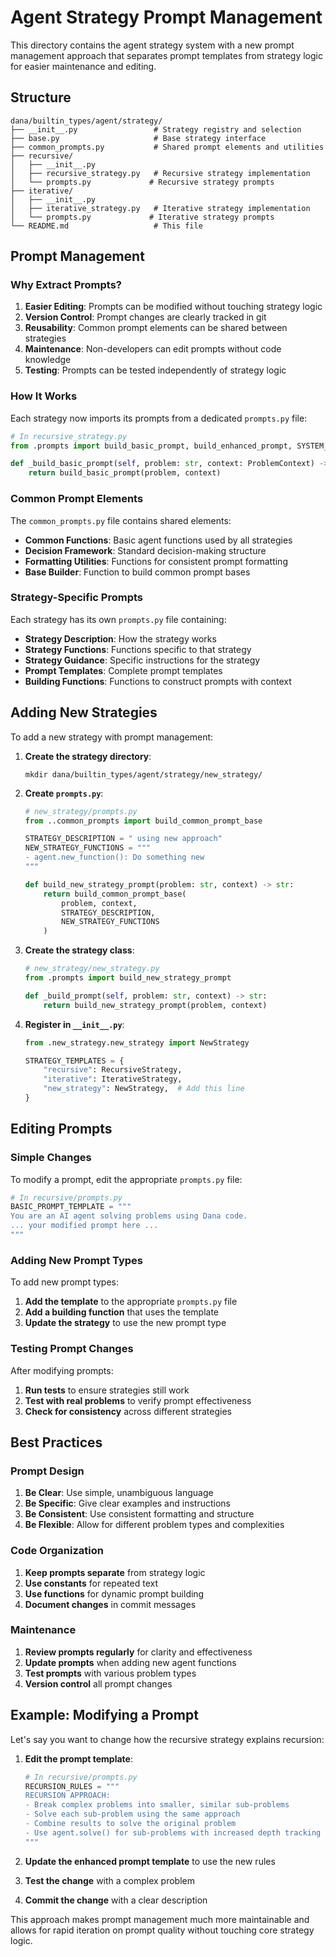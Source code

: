 # Agent Strategy Prompt Management

This directory contains the agent strategy system with a new prompt management approach that separates prompt templates from strategy logic for easier maintenance and editing.

## Structure

```
dana/builtin_types/agent/strategy/
├── __init__.py                 # Strategy registry and selection
├── base.py                     # Base strategy interface
├── common_prompts.py           # Shared prompt elements and utilities
├── recursive/
│   ├── __init__.py
│   ├── recursive_strategy.py   # Recursive strategy implementation
│   └── prompts.py             # Recursive strategy prompts
├── iterative/
│   ├── __init__.py
│   ├── iterative_strategy.py   # Iterative strategy implementation
│   └── prompts.py             # Iterative strategy prompts
└── README.md                   # This file
```

## Prompt Management

### Why Extract Prompts?

1. **Easier Editing**: Prompts can be modified without touching strategy logic
2. **Version Control**: Prompt changes are clearly tracked in git
3. **Reusability**: Common prompt elements can be shared between strategies
4. **Maintenance**: Non-developers can edit prompts without code knowledge
5. **Testing**: Prompts can be tested independently of strategy logic

### How It Works

Each strategy now imports its prompts from a dedicated `prompts.py` file:

```python
# In recursive_strategy.py
from .prompts import build_basic_prompt, build_enhanced_prompt, SYSTEM_MESSAGE

def _build_basic_prompt(self, problem: str, context: ProblemContext) -> str:
    return build_basic_prompt(problem, context)
```

### Common Prompt Elements

The `common_prompts.py` file contains shared elements:

- **Common Functions**: Basic agent functions used by all strategies
- **Decision Framework**: Standard decision-making structure
- **Formatting Utilities**: Functions for consistent prompt formatting
- **Base Builder**: Function to build common prompt bases

### Strategy-Specific Prompts

Each strategy has its own `prompts.py` file containing:

- **Strategy Description**: How the strategy works
- **Strategy Functions**: Functions specific to that strategy
- **Strategy Guidance**: Specific instructions for the strategy
- **Prompt Templates**: Complete prompt templates
- **Building Functions**: Functions to construct prompts with context

## Adding New Strategies

To add a new strategy with prompt management:

1. **Create the strategy directory**:
   ```
   mkdir dana/builtin_types/agent/strategy/new_strategy/
   ```

2. **Create `prompts.py`**:
   ```python
   # new_strategy/prompts.py
   from ..common_prompts import build_common_prompt_base
   
   STRATEGY_DESCRIPTION = " using new approach"
   NEW_STRATEGY_FUNCTIONS = """
   - agent.new_function(): Do something new
   """
   
   def build_new_strategy_prompt(problem: str, context) -> str:
       return build_common_prompt_base(
           problem, context, 
           STRATEGY_DESCRIPTION, 
           NEW_STRATEGY_FUNCTIONS
       )
   ```

3. **Create the strategy class**:
   ```python
   # new_strategy/new_strategy.py
   from .prompts import build_new_strategy_prompt
   
   def _build_prompt(self, problem: str, context) -> str:
       return build_new_strategy_prompt(problem, context)
   ```

4. **Register in `__init__.py`**:
   ```python
   from .new_strategy.new_strategy import NewStrategy
   
   STRATEGY_TEMPLATES = {
       "recursive": RecursiveStrategy,
       "iterative": IterativeStrategy,
       "new_strategy": NewStrategy,  # Add this line
   }
   ```

## Editing Prompts

### Simple Changes

To modify a prompt, edit the appropriate `prompts.py` file:

```python
# In recursive/prompts.py
BASIC_PROMPT_TEMPLATE = """
You are an AI agent solving problems using Dana code.
... your modified prompt here ...
"""
```

### Adding New Prompt Types

To add new prompt types:

1. **Add the template** to the appropriate `prompts.py` file
2. **Add a building function** that uses the template
3. **Update the strategy** to use the new prompt type

### Testing Prompt Changes

After modifying prompts:

1. **Run tests** to ensure strategies still work
2. **Test with real problems** to verify prompt effectiveness
3. **Check for consistency** across different strategies

## Best Practices

### Prompt Design

1. **Be Clear**: Use simple, unambiguous language
2. **Be Specific**: Give clear examples and instructions
3. **Be Consistent**: Use consistent formatting and structure
4. **Be Flexible**: Allow for different problem types and complexities

### Code Organization

1. **Keep prompts separate** from strategy logic
2. **Use constants** for repeated text
3. **Use functions** for dynamic prompt building
4. **Document changes** in commit messages

### Maintenance

1. **Review prompts regularly** for clarity and effectiveness
2. **Update prompts** when adding new agent functions
3. **Test prompts** with various problem types
4. **Version control** all prompt changes

## Example: Modifying a Prompt

Let's say you want to change how the recursive strategy explains recursion:

1. **Edit the prompt template**:
   ```python
   # In recursive/prompts.py
   RECURSION_RULES = """
   RECURSION APPROACH:
   - Break complex problems into smaller, similar sub-problems
   - Solve each sub-problem using the same approach
   - Combine results to solve the original problem
   - Use agent.solve() for sub-problems with increased depth tracking
   """
   ```

2. **Update the enhanced prompt template** to use the new rules
3. **Test the change** with a complex problem
4. **Commit the change** with a clear description

This approach makes prompt management much more maintainable and allows for rapid iteration on prompt quality without touching core strategy logic.

